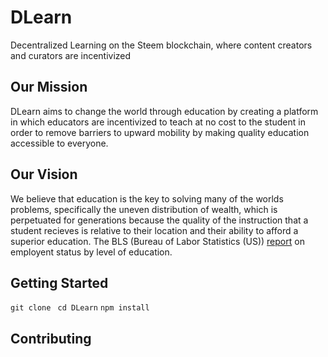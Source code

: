 # DLearn
Decentralized Learning on the Steem blockchain, where content creators and curators are incentivized

## Our Mission
DLearn aims to change the world through education by creating a platform in which educators are incentivized to teach at no cost to the student in order to remove barriers to upward mobility by making quality education accessible to everyone.

## Our Vision
We believe that education is the key to solving many of the worlds problems, specifically the uneven distribution of wealth, which is perpetuated for generations because the quality of the instruction that a student recieves is relative to their location and their ability to afford a superior education. The BLS (Bureau of Labor Statistics (US)) [report](https://www.bls.gov/cps/cpsaat07.pdf) on employent status by level of education.

## Getting Started
```git clone ```
```cd DLearn```
```npm install```

## Contributing
